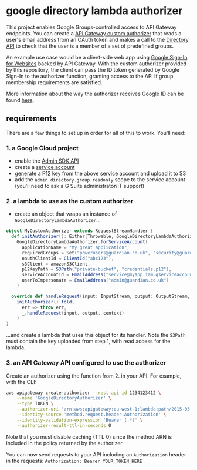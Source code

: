 # google directory lambda authorizer
This project enables Google Groups-controlled access to API Gateway endpoints.  You can create a [API Gateway custom authorizer](https://docs.aws.amazon.com/apigateway/latest/developerguide/apigateway-use-lambda-authorizer.html) that reads a user's email address from an OAuth token and makes a call to the [Directory API](https://developers.google.com/admin-sdk/directory/) to check that the user is a member of a set of predefined groups. 

An example use case would be a client-side web app using [Google Sign-In for Websites](https://developers.google.com/identity/sign-in/web/) backed by API Gateway. With the custom authorizer provided by this repository, the client can pass the ID token generated by Google Sign-In to the authorizer function, granting access to the API if group membership requirements are satisfied. 

More information about the way the authorizer receives Google ID can be found [here](https://developers.google.com/identity/sign-in/web/backend-auth).

## requirements
There are a few things to set up in order for all of this to work. You'll need: 
### 1. a Google Cloud project
* enable the [Admin SDK API](https://console.cloud.google.com/apis/library/admin.googleapis.com) 
* create a [service account](https://console.cloud.google.com/iam-admin/serviceaccounts)
* generate a P12 key  from the above service account and upload it to S3
* add the `admin.directory.group.readonly` scope to the service account (you'll need to ask a G Suite administrator/IT support)

### 2. a lambda to use as the custom authorizer
* create an object that wraps an instance of `GoogleDirectoryLambdaAuthorizer`...
```scala
object MyCustomAuthorizer extends RequestStreamHandler {
  def initAuthorizer(): Either[Throwable, GoogleDirectoryLambdaAuthorizer] =
    GoogleDirectoryLambdaAuthorizer.forServiceAccount(
      applicationName = "My great application",
      requiredGroups = Set("powerusers@guardian.co.uk", "security@guardian.co.uk"),
      oauthClientId = ClientId("abc123"),
      s3Client = amazonS3Client,
      p12KeyPath = S3Path("private-bucket", "credentials.p12"),
      serviceAccountId = EmailAddress("service@myapp.iam.gserviceaccount.com"),
      userToImpersonate = EmailAddress("admin@guardian.co.uk")
    )

  override def handleRequest(input: InputStream, output: OutputStream, context: Context): Unit =
    initAuthorizer().fold(
      err => throw err,
      _.handleRequest(input, output, context)
    )
}
``` 
...and create a lambda that uses this object for its handler. Note the `S3Path` must contain the key uploaded from step 1, with read access for the lambda.

### 3. an API Gateway API configured to use the authorizer
Create an authorizer using the function from 2. in your API. For example, with the CLI:
```bash
aws apigateway create-authorizer --rest-api-id 1234123412 \
    --name 'GoogleDirectoryAuthorizer' \
    --type TOKEN \
    --authorizer-uri 'arn:aws:apigateway:eu-west-1:lambda:path/2015-03-31/functions/arn:aws:lambda:eu-west-1:123412341234:function:customAuthFunction/invocations' \
    --identity-source 'method.request.header.Authorization' \
    --identity-validation-expression 'Bearer (.*)' \
    --authorizer-result-ttl-in-seconds 0
```

Note that you must disable caching (TTL 0) since the method ARN is included in the policy returned by the authorizer.

You can now send requests to your API including an `Authorization` header in the requests:
`Authorization: Bearer YOUR_TOKEN_HERE`